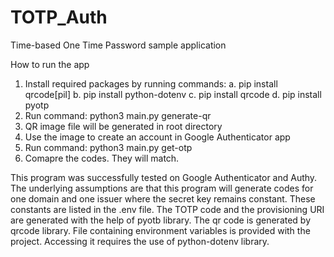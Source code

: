 # TOTP_Auth
Time-based One Time Password sample application

How to run the app
1. Install required packages by running commands: 
    a. pip install qrcode[pil]
    b. pip install python-dotenv
    c. pip install qrcode
    d. pip install pyotp
2. Run command: python3 main.py generate-qr
3. QR image file will be generated in root directory
4. Use the image to create an account in Google Authenticator app
5. Run command: python3 main.py get-otp
6. Comapre the codes. They will match.

This program was successfully tested on Google Authenticator and Authy. The underlying assumptions are that this program will 
generate codes for one domain and one issuer where the secret key remains constant. These constants are listed in the .env file.
The TOTP code and the provisioning URI are generated with the help of pyotb library. The qr code is generated by qrcode library. 
File containing environment variables is provided with the project. Accessing it requires the use of python-dotenv library. 